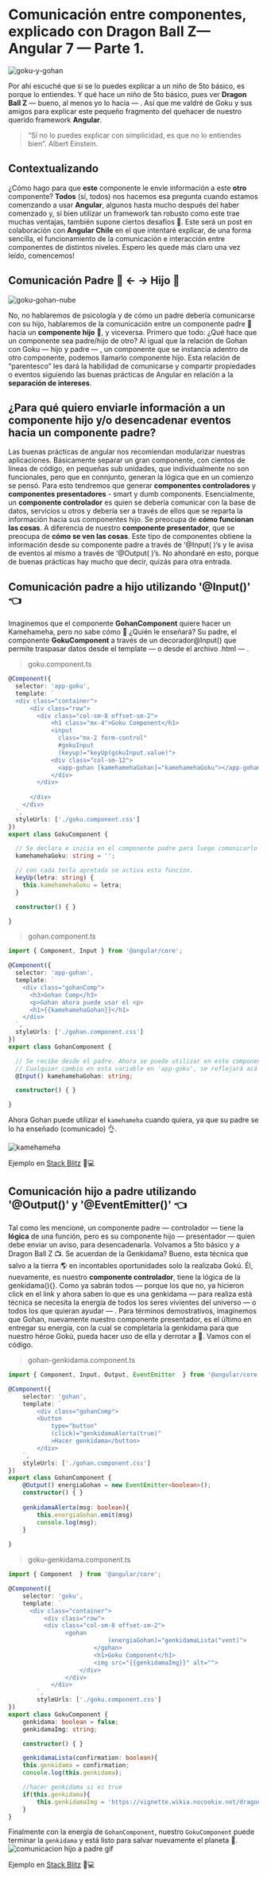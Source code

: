 # Comunicación entre componentes, explicado con Dragon Ball Z— Angular 7 — Parte 1.

![goku-y-gohan](https://miro.medium.com/max/3840/1*mVzKRZkN3Sv2tXfYNknmEw.jpeg)

Por ahí escuché que si se lo puedes explicar a un niño de 5to básico, es porque lo entiendes. Y qué hace un niño de 5to básico, pues ver **Dragon Ball Z** — bueno, al menos yo lo hacía — . Así que me valdré de Goku y sus amigos para explicar este pequeño fragmento del quehacer de nuestro querido framework **Angular**.

> “Si no lo puedes explicar con simplicidad, es que no lo entiendes bien”. Albert Einstein.

## Contextualizando
¿Cómo hago para que **este** componente le envíe información a este **otro** componente? **Todos** (sí, todos) nos hacemos esa pregunta cuando estamos comenzando a usar **Angular**, algunos hasta mucho después del haber comenzado y, si bien utilizar un framework tan robusto como este trae muchas ventajas, también supone ciertos desafíos 💪. Este será un post en colaboración con **Angular Chile** en el que intentaré explicar, de una forma sencilla, el funcionamiento de la comunicación e interacción entre componentes de distintos niveles. Espero les quede más claro una vez leído, comencemos!

## Comunicación Padre 👨 ← → Hijo 👦
![goku-gohan-nube](https://miro.medium.com/max/1000/1*KnatQV0IaboioH2EZjj2Rg.jpeg)


No, no hablaremos de psicología y de cómo un padre debería comunicarse con su hijo, hablaremos de la comunicación entre un componente padre 👨hacia un **componente hijo** 👦, y viceversa. Primero que todo: ¿Qué hace que un componente sea padre/hijo de otro?
Al igual que la relación de Gohan con Goku — hijo y padre — , un componente que se instancia adentro de otro componente, podemos llamarlo componente hijo. Esta relación de “parentesco” les dará la habilidad de comunicarse y compartir propiedades o eventos siguiendo las buenas prácticas de Angular en relación a la **separación de intereses**.

## ¿Para qué quiero enviarle información a un componente hijo y/o desencadenar eventos hacia un componente padre?
Las buenas prácticas de angular nos recomiendan modularizar nuestras aplicaciones. Básicamente separar un gran componente, con cientos de líneas de código, en pequeñas sub unidades, que individualmente no son funcionales, pero que en connjunto, generan la lógica que en un comienzo se pensó. Para esto tendremos que generar **componentes controladores** y **componentes presentadores** - smart y dumb components. Esencialmente, un **componente controlador** es quien se debería comunicar con la
base de datos, servicios u otros y debería ser a través de ellos que se reparta la información hacia sus componentes hijo. Se preocupa de **cómo funcionan las cosas**. A diferencia de nuestro **componente presentador**, que se preocupa de **cómo se ven las cosas**. Este tipo de componentes obtiene la información desde su componente padre a través de ‘@Input( )’s y le avisa de eventos al mismo a través de ‘@Output( )’s. No ahondaré en esto, porque de buenas prácticas hay mucho que decir, quizás para otra entrada.

## Comunicación padre a hijo utilizando '@Input()' 👈
Imaginemos que el componente **GohanComponent** quiere hacer un Kamehameha, pero no sabe cómo 🤔 ¿Quién le enseñará? Su padre, el componente **GokuComponent** a través de un decorador@Input() que permite traspasar datos desde el template — o desde el archivo .html — .


> goku.component.ts
```ts
@Component({
  selector: 'app-goku',
  template: `
  <div class="container">
      <div class="row">
        <div class="col-sm-8 offset-sm-2">
            <h1 class="mx-4">Goku Component</h1>
            <input 
              class="mx-2 form-control"
              #gokuInput
              (keyup)="keyUp(gokuInput.value)">
            <div class="col-sm-12">
              <app-gohan [kamehamehaGohan]="kamehamehaGoku"></app-gohan>
            </div>
        </div>
          
      </div>
    </div>
  `,
  styleUrls: ['./goku.component.css']
})
export class GokuComponent {

  // Se declara e inicia en el componente padre para luego comunicarlo al componente hijo
  kamehamehaGoku: string = '';

  // con cada tecla apretada se activa esta funcion.
  keyUp(letra: string) {
    this.kamehamehaGoku = letra;
  }

  constructor() { }

}
```

> gohan.component.ts
```ts
import { Component, Input } from '@angular/core';

@Component({
  selector: 'app-gohan',
  template: `
    <div class="gohanComp">
      <h3>Gohan Comp</h3>
      <p>Gohan ahora puede usar el <p>
      <h1>{{kamehamehaGohan}}</h1>
    </div>
  `,
  styleUrls: ['./gohan.component.css']
})
export class GohanComponent {

  // Se recibe desde el padre. Ahora se puede utilizar en este componente
  // Cualquier cambio en esta variable en 'app-goku', se reflejará acá
  @Input() kamehamehaGohan: string;

  constructor() { }

}
```

Ahora Gohan puede utilizar el `kamehameha` cuando quiera, ya que su padre se lo ha enseñado (comunicado) 👌.

![kamehameha](https://giphy.com/gifs/NPGWVCyKOwMzNBZnW0?utm_source=iframe&utm_medium=embed&utm_campaign=Embeds&utm_term=https%3A%2F%2Fcdn.embedly.com%2Fwidgets%2Fmedia.html%3Fsrc%3Dhttps%3A%2F%2Fgiphy.com%2Fembed%2FNPGWVCyKOwMzNBZnW0%2Ftwitter%2Fiframe&%3Burl=https%3A%2F%2Fgiphy.com%2Fgifs%2FNPGWVCyKOwMzNBZnW0&%3Bimage=https%3A%2F%2Fmedia.giphy.com%2Fmedia%2FNPGWVCyKOwMzNBZnW0%2Fgiphy.gif&%3Bkey=a19fcc184b9711e1b4764040d3dc5c07&%3Btype=text%2Fhtml&%3Bschema=giphy)

Ejemplo en [Stack Blitz](https://stackblitz.com/edit/goku-gohan) 👨💻

## Comunicación hijo a padre utilizando '@Output()' y '@EventEmitter()' 👈
Tal como les mencioné, un componente padre — controlador — tiene la **lógica** de una función, pero es su componente hijo — presentador — quien debe enviar un aviso, para desencadenarla. Volvamos a 5to básico y a Dragon Ball Z 📺.
Se acuerdan de la Genkidama? Bueno, esta técnica que salvo a la tierra 🌎 en incontables oportunidades solo la realizaba Gokú. Él, nuevamente, es nuestro **componente controlador**, tiene la lógica de la genkidama(){}. Como ya sabrán todos — porque los que no, ya hicieron click en el link y ahora saben lo que es una genkidama — para realiza está técnica se necesita la energía de todos los seres vivientes del universo — o todos los que quieran ayudar — . Para términos demostrativos, imaginemos que Gohan, nuevamente nuestro componente presentador, es el último en entregar su energía, con la cual se completaría la genkidama para que nuestro héroe Gokú, pueda hacer uso de ella y derrotar a <ingrese su villano favorito> 👹. Vamos con el código.

> gohan-genkidama.component.ts
```ts
import { Component, Input, Output, EventEmitter  } from '@angular/core';

@Component({
	selector: 'gohan',
	template: `
		<div class="gohanComp">
		<button 
			type="button" 
			(click)="genkidamaAlerta(true)"
			>Hacer genkidama</button>
		</div>
	`,
	styleUrls: ['./gohan.component.css']
})
export class GohanComponent {
	@Output() energiaGohan = new EventEmitter<boolean>();
	constructor() { }
        
	genkidamaAlerta(msg: boolean){
		this.energiaGohan.emit(msg)
		console.log(msg);
	}
      
}
```

> goku-genkidama.component.ts
```ts
import { Component  } from '@angular/core';

@Component({
    selector: 'goku',
    template: `
      <div class="container">
   		  <div class="row">
          <div class="col-sm-8 offset-sm-2">
        		<gohan
							(energiaGohan)="genkidamaLista("vent)">
						</gohan>
						<h1>Goku Component</h1>
						<img src="{{genkidamaImg}}" alt="">
					</div>
				</div>
			</div>
		`,
		styleUrls: ['./goku.component.css']
})
export class GokuComponent {
	genkidama: boolean = false;
	genkidamaImg: string;

	constructor() { }

	genkidamaLista(confirmation: boolean){
	this.genkidama = confirmation;
	console.log(this.genkidama);

	//hacer genkidama si es true
	if(this.genkidama){
		this.genkidamaImg = 'https://vignette.wikia.nocookie.net/dragonball/images/6/6c/Goku_lanzando_la_Genkidama.png/revision/latest?cb=20130105194140&path-prefix=es'
	}
}
```

Finalmente con la energía de `GohanComponent`, nuestro `GokuComponent` puede terminar la `genkidama` y está listo para salvar nuevamente el planeta 👏.
![comunicacion hijo a padre
gif](https://giphy.com/gifs/1zl0R62f0kqUJOqICe?utm_source=iframe&utm_medium=embed&utm_campaign=Embeds&utm_term=https%3A%2F%2Fcdn.embedly.com%2Fwidgets%2Fmedia.html%3Fsrc%3Dhttps%3A%2F%2Fgiphy.com%2Fembed%2F1zl0R62f0kqUJOqICe%2Ftwitter%2Fiframe&%3Burl=https%3A%2F%2Fgiphy.com%2Fgifs%2F1zl0R62f0kqUJOqICe&%3Bimage=https%3A%2F%2Fmedia.giphy.com%2Fmedia%2F1zl0R62f0kqUJOqICe%2Fgiphy.gif&%3Bkey=a19fcc184b9711e1b4764040d3dc5c07&%3Btype=text%2Fhtml&%3Bschema=giphy)

Ejemplo en [Stack Blitz](https://stackblitz.com/edit/gohan-goku) 👨💻
